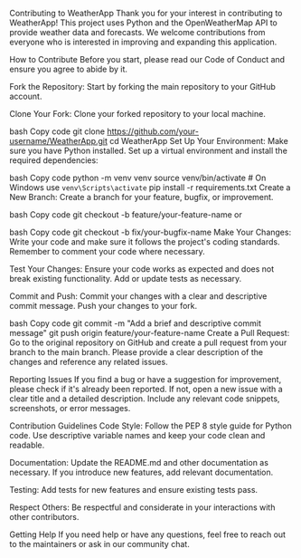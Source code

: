 Contributing to WeatherApp
Thank you for your interest in contributing to WeatherApp! This project uses Python and the OpenWeatherMap API to provide weather data and forecasts. We welcome contributions from everyone who is interested in improving and expanding this application.

How to Contribute
Before you start, please read our Code of Conduct and ensure you agree to abide by it.

Fork the Repository: Start by forking the main repository to your GitHub account.

Clone Your Fork: Clone your forked repository to your local machine.

bash
Copy code
git clone https://github.com/your-username/WeatherApp.git
cd WeatherApp
Set Up Your Environment: Make sure you have Python installed. Set up a virtual environment and install the required dependencies:

bash
Copy code
python -m venv venv
source venv/bin/activate  # On Windows use `venv\Scripts\activate`
pip install -r requirements.txt
Create a New Branch: Create a branch for your feature, bugfix, or improvement.

bash
Copy code
git checkout -b feature/your-feature-name
or

bash
Copy code
git checkout -b fix/your-bugfix-name
Make Your Changes: Write your code and make sure it follows the project's coding standards. Remember to comment your code where necessary.

Test Your Changes: Ensure your code works as expected and does not break existing functionality. Add or update tests as necessary.

Commit and Push: Commit your changes with a clear and descriptive commit message. Push your changes to your fork.

bash
Copy code
git commit -m "Add a brief and descriptive commit message"
git push origin feature/your-feature-name
Create a Pull Request: Go to the original repository on GitHub and create a pull request from your branch to the main branch. Please provide a clear description of the changes and reference any related issues.

Reporting Issues
If you find a bug or have a suggestion for improvement, please check if it's already been reported. If not, open a new issue with a clear title and a detailed description. Include any relevant code snippets, screenshots, or error messages.

Contribution Guidelines
Code Style: Follow the PEP 8 style guide for Python code. Use descriptive variable names and keep your code clean and readable.

Documentation: Update the README.md and other documentation as necessary. If you introduce new features, add relevant documentation.

Testing: Add tests for new features and ensure existing tests pass.

Respect Others: Be respectful and considerate in your interactions with other contributors.

Getting Help
If you need help or have any questions, feel free to reach out to the maintainers or ask in our community chat.
